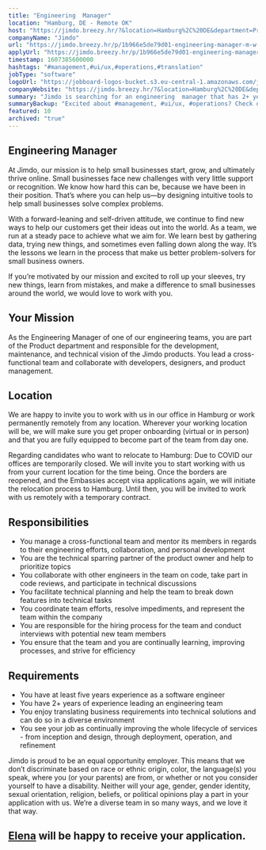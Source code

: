 ```yaml
---
title: "Engineering  Manager"
location: "Hamburg, DE - Remote OK"
host: "https://jimdo.breezy.hr/?&location=Hamburg%2C%20DE&department=Product%20%26%20Engineering#positions"
companyName: "Jimdo"
url: "https://jimdo.breezy.hr/p/1b966e5de79d01-engineering-manager-m-w-d"
applyUrl: "https://jimdo.breezy.hr/p/1b966e5de79d01-engineering-manager-m-w-d/apply"
timestamp: 1607385600000
hashtags: "#management,#ui/ux,#operations,#translation"
jobType: "software"
logoUrl: "https://jobboard-logos-bucket.s3.eu-central-1.amazonaws.com/jimdo"
companyWebsite: "https://jimdo.breezy.hr/?&location=Hamburg%2C%20DE&department=Product%20%26%20Engineering#positions"
summary: "Jimdo is searching for an engineering  manager that has 2+ years of experience leading an engineering team."
summaryBackup: "Excited about #management, #ui/ux, #operations? Check out this job post!"
featured: 10
archived: "true"
---
```


## Engineering Manager

At Jimdo, our mission is to help small businesses start, grow, and ultimately thrive online. Small businesses face new challenges with very little support or recognition. We know how hard this can be, because we have been in their position. That’s where you can help us—by designing intuitive tools to help small businesses solve complex problems.

With a forward-leaning and self-driven attitude, we continue to find new ways to help our customers get their ideas out into the world. As a team, we run at a steady pace to achieve what we aim for. We learn best by gathering data, trying new things, and sometimes even falling down along the way. It’s the lessons we learn in the process that make us better problem-solvers for small business owners.

If you’re motivated by our mission and excited to roll up your sleeves, try new things, learn from mistakes, and make a difference to small businesses around the world, we would love to work with you.

## Your Mission

As the Engineering Manager of one of our engineering teams, you are part of the Product department and responsible for the development, maintenance, and technical vision of the Jimdo products. You lead a cross-functional team and collaborate with developers, designers, and product management.

## Location

We are happy to invite you to work with us in our office in Hamburg or work permanently remotely from any location. Wherever your working location will be, we will make sure you get proper onboarding (virtual or in person) and that you are fully equipped to become part of the team from day one.

Regarding candidates who want to relocate to Hamburg: Due to COVID our offices are temporarily closed. We will invite you to start working with us from your current location for the time being. Once the borders are reopened, and the Embassies accept visa applications again, we will initiate the relocation process to Hamburg. Until then, you will be invited to work with us remotely with a temporary contract.

## Responsibilities

*   You manage a cross-functional team and mentor its members in regards to their engineering efforts, collaboration, and personal development
*   You are the technical sparring partner of the product owner and help to prioritize topics
*   You collaborate with other engineers in the team on code, take part in code reviews, and participate in technical discussions
*   You facilitate technical planning and help the team to break down features into technical tasks
*   You coordinate team efforts, resolve impediments, and represent the team within the company
*   You are responsible for the hiring process for the team and conduct interviews with potential new team members
*   You ensure that the team and you are continually learning, improving processes, and strive for efficiency

## Requirements

*   You have at least five years experience as a software engineer
*   You have 2+ years of experience leading an engineering team
*   You enjoy translating business requirements into technical solutions and can do so in a diverse environment
*   You see your job as continually improving the whole lifecycle of services - from inception and design, through deployment, operation, and refinement

Jimdo is proud to be an equal opportunity employer. This means that we don’t discriminate based on race or ethnic origin, color, the language(s) you speak, where you (or your parents) are from, or whether or not you consider yourself to have a disability. Neither will your age, gender, gender identity, sexual orientation, religion, beliefs, or political opinions play a part in your application with us. We’re a diverse team in so many ways, and we love it that way.

## [Elena](https://www.linkedin.com/in/elena-ulmasova-1845324a/) will be happy to receive your application.
